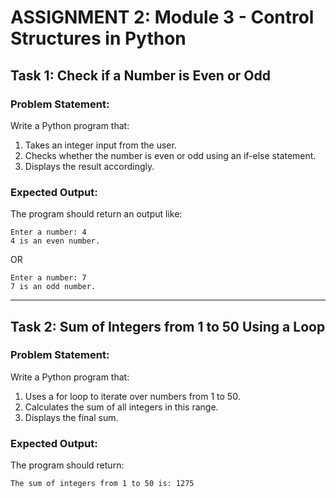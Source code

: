 
# ASSIGNMENT 2: Module 3 - Control Structures in Python

## Task 1: Check if a Number is Even or Odd
### Problem Statement:
Write a Python program that:
1. Takes an integer input from the user.
2. Checks whether the number is even or odd using an if-else statement.
3. Displays the result accordingly.

### Expected Output:
The program should return an output like:

```
Enter a number: 4
4 is an even number.
```

OR

```
Enter a number: 7
7 is an odd number.
```

---

## Task 2: Sum of Integers from 1 to 50 Using a Loop
### Problem Statement:
Write a Python program that:
1. Uses a for loop to iterate over numbers from 1 to 50.
2. Calculates the sum of all integers in this range.
3. Displays the final sum.

### Expected Output:
The program should return:

```
The sum of integers from 1 to 50 is: 1275
```